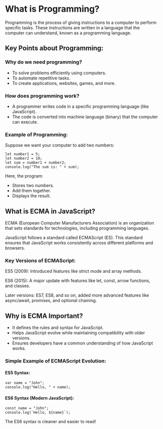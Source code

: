 # What is Programming?

Programming is the process of giving instructions to a computer to perform specific tasks. These instructions are written in a language that the computer can understand, known as a programming language.

## Key Points about Programming:

### Why do we need programming?

- To solve problems efficiently using computers.
- To automate repetitive tasks.
- To create applications, websites, games, and more.

### How does programming work?

- A programmer writes code in a specific programming language (like JavaScript).
- The code is converted into machine language (binary) that the computer can execute.

### Example of Programming:

Suppose we want your computer to add two numbers:
```
let number1 = 5;
let number2 = 10;
let sum = number1 + number2;
console.log("The sum is: " + sum);
```

Here, the program:

- Stores two numbers.
- Add them together.
- Displays the result.

## What is ECMA in JavaScript?

ECMA (European Computer Manufacturers Association) is an organization that sets standards for technologies, including programming languages.

JavaScript follows a standard called ECMAScript (ES). This standard ensures that JavaScript works consistently across different platforms and browsers.

### Key Versions of ECMAScript:

ES5 (2009): Introduced features like strict mode and array methods.

ES6 (2015): A major update with features like let, const, arrow functions, and classes.

Later versions: ES7, ES8, and so on, added more advanced features like async/await, promises, and optional chaining.

## Why is ECMA Important?
- It defines the rules and syntax for JavaScript.
- Helps JavaScript evolve while maintaining compatibility with older versions.
- Ensures developers have a common understanding of how JavaScript works.
  
### Simple Example of ECMAScript Evolution:

#### ES5 Syntax:
```
var name = "John";
console.log("Hello, " + name);
```
#### ES6 Syntax (Modern JavaScript):

```
const name = "John";
console.log(`Hello, ${name}`);
```

The ES6 syntax is cleaner and easier to read!

